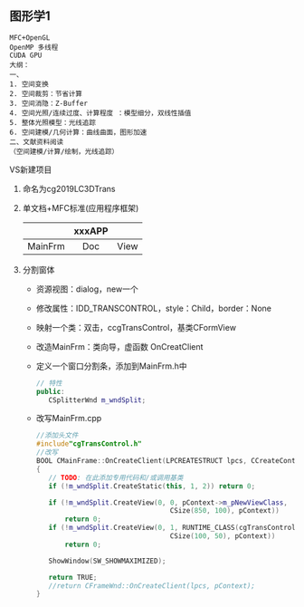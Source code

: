 ## **图形学1**

~~~~~~~~~~~~~~~~
MFC+OpenGL
OpenMP 多线程
CUDA GPU
大纲：
一、
1. 空间变换
2. 空间裁剪：节省计算
3. 空间消隐：Z-Buffer
4. 空间光照/连续过度、计算程度 ：模型细分，双线性插值
5. 整体光照模型：光线追踪
6. 空间建模/几何计算：曲线曲面，图形加速
二、文献资料阅读
（空间建模/计算/绘制，光线追踪）
~~~~~~~~~~~~~~~~

VS新建项目

1. 命名为cg2019LC3DTrans

2. 单文档+MFC标准(应用程序框架)

   |         | xxxAPP |      |
   | :-----: | :----: | :--: |
   | MainFrm |  Doc   | View |

3. 分割窗体

   - 资源视图：dialog，new一个

   - 修改属性：IDD_TRANSCONTROL，style：Child，border：None

   - 映射一个类：双击，ccgTransControl，基类CFormView

   - 改造MainFrm：类向导，虚函数 OnCreatClient

   - 定义一个窗口分割条，添加到MainFrm.h中

     ```c++
     // 特性
     public:
        CSplitterWnd m_wndSplit;
     ```

   - 改写MainFrm.cpp

     ```c++
     //添加头文件
     #include"cgTransControl.h"
     //改写
     BOOL CMainFrame::OnCreateClient(LPCREATESTRUCT lpcs, CCreateContext* pContext)
     {
     	// TODO: 在此添加专用代码和/或调用基类
     	if (!m_wndSplit.CreateStatic(this, 1, 2)) return 0;
     
     	if (!m_wndSplit.CreateView(0, 0, pContext->m_pNewViewClass,
     		                          CSize(850, 100), pContext))
     		return 0;
     	if (!m_wndSplit.CreateView(0, 1, RUNTIME_CLASS(cgTransControl),
     		                          CSize(100, 50), pContext))
     		return 0;
     
     	ShowWindow(SW_SHOWMAXIMIZED);
     
     	return TRUE;
     	//return CFrameWnd::OnCreateClient(lpcs, pContext);
     }
     ```

